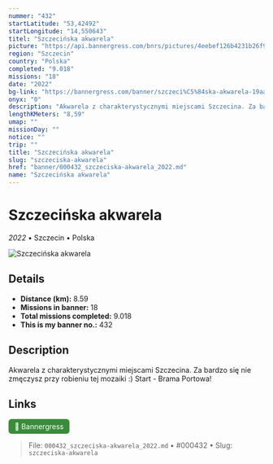 ```yaml
---
nummer: "432"
startLatitude: "53,42492"
startLongitude: "14,550643"
titel: "Szczecińska akwarela"
picture: "https://api.bannergress.com/bnrs/pictures/4eebef126b4231b26f9236dd22138217"
region: "Szczecin"
country: "Polska"
completed: "9.018"
missions: "18"
date: "2022"
bg-link: "https://bannergress.com/banner/szczeci%C5%84ska-akwarela-19aa"
onyx: "0"
description: "Akwarela z charakterystycznymi miejscami Szczecina. Za bardzo się nie zmęczysz przy robieniu tej mozaiki :) \nStart - Brama Portowa!"
lengthKMeters: "8,59"
umap: ""
missionDay: ""
notice: ""
trip: ""
title: "Szczecińska akwarela"
slug: "szczeciska-akwarela"
href: "banner/000432_szczeciska-akwarela_2022.md"
name: "Szczecińska akwarela"
---
```

# Szczecińska akwarela

*2022* • Szczecin • Polska

![Szczecińska akwarela](https://api.bannergress.com/bnrs/pictures/4eebef126b4231b26f9236dd22138217)



## Details
- **Distance (km):** 8.59
- **Missions in banner:** 18
- **Total missions completed:** 9.018
- **This is my banner no.:** 432



## Description
Akwarela z charakterystycznymi miejscami Szczecina. Za bardzo się nie zmęczysz przy robieniu tej mozaiki :) 
Start - Brama Portowa!



## Links
<a href="https://bannergress.com/banner/szczeci%C5%84ska-akwarela-19aa" target="_blank" style="display:inline-block;margin-right:8px;padding:6px 12px;background:#3c8b3c;color:#fff;text-decoration:none;border-radius:6px;">🔗 Bannergress</a>



> File: `000432_szczeciska-akwarela_2022.md`
> • #000432
> • Slug: `szczeciska-akwarela`

